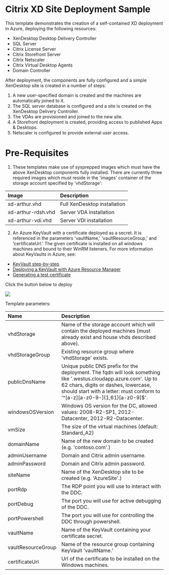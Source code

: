 # Citrix XD Site Deployment Sample

This template demonstrates the creation of a self-contained XD deployment in Azure, deploying the following resources:

* XenDesktop Desktop Delivery Controller
* SQL Server
* Citrix License Server
* Citrix Storefront Server
* Citrix Netscaler
* Citrix Virtual Desktop Agents
* Domain Controller

After deployment, the components are fully configured and a simple XenDesktop site is created in a number of steps:

1. A new user-specified domain is created and the machines are automatically joined to it.
2. The SQL server database is configured and a site is created on the XenDesktop Delivery Controller.
3. The VDAs are provisioned and joined to the new site.
4. A Storefront deployment is created, providing access to published Apps & Desktops.
5. Netscaler is configured to provide external user access.

# Pre-Requisites

1) These templates make use of sysprepped images which must have the above XenDesktop components fully installed. There are currently three required images which must reside in the 'images' container of the storage account specified by 'vhdStorage':

| Image   | Description    |
|:--- |:---|
xd-arthur.vhd | Full XenDesktop installation
xd-arthur-rdsh.vhd | Server VDA installation
xd-arthur-vdi.vhd | Server VDI installation

2) An Azure KeyVault with a certificate deployed as a secret. It is referenced in the parameters 'vaultName,' 'vaultResourceGroup,' and 'certificateUrl.' The given certificate is installed on all windows machines and bound to their WinRM listeners. For more information about KeyVaults in Azure, see:

* <a href="http://blogs.technet.com/b/kv/archive/2015/07/14/vm_2d00_certificates.aspx">KeyVault step-by-step</a>
* <a href="https://github.com/Azure/azure-quickstart-templates/tree/master/101-create-key-vault">Deploying a KeyVault with Azure Resource Manager</a>
* <a href="https://msdn.microsoft.com/en-us/library/ff699202.aspx">Generating a test certificate</a>

Click the button below to deploy

<a href="https://portal.azure.com/#create/Microsoft.Template/uri/https%3A%2F%2Fraw.githubusercontent.com%2Falexstoddard%2Fazure-quickstart-templates%2Fmaster%2Fcitrix-xd-site%2Fazuredeploy.json" target="_blank">
    <img src="http://azuredeploy.net/deploybutton.png"/>
</a>

Template parameters:

| Name   | Description    |
|:--- |:---|
| vhdStorage | Name of the storage account which will contain the deployed machines (must already exist and house vhds described above). |
| vhdStorageGroup | Existing resource group where 'vhdStorage' exists. |
| publicDnsName | Unique public DNS prefix for the deployment. The fqdn will look something like '<dnsname>.westus.cloudapp.azure.com'. Up to 62 chars, digits or dashes, lowercase, should start with a letter: must conform to '^[a-z][a-z0-9-]{1,61}[a-z0-9]$'. |
| windowsOSVersion | Windows OS version for the DC, allowed values: 2008-R2-SP1, 2012-Datacenter, 2012-R2-Datacenter. |
| vmSize | The size of the virtual machines (default: Standard_A2) |
| domainName | Name of the new domain to be created (e.g. 'contoso.com'.) |
| adminUsername | Domain and Citrix admin username. |
| adminPassword | Domain and Citrix admin password. |
| siteName | Name of the XenDesktop site to be created (e.g. 'AzureSite'.) |
| portRdp | The RDP point you will use to interact with the DDC. |
| portDebug | The port you will use for active debugging of the DDC. |
| portPowershell | The port you will use for controlling the DDC through powershell. |
| vaultName | Name of the KeyVault containing your certificate secret. |
| vaultResourceGroup | Name of the resource group containing KeyVault 'vaultName.' |
| certificateUrl | Url of the certificate to be installed on the Windows machines. |

